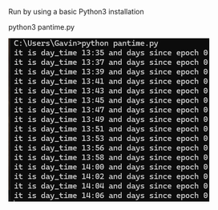Run by using a basic Python3 installation

python3 pantime.py


![Example](pantime.py.example.png?raw=true "Example")
